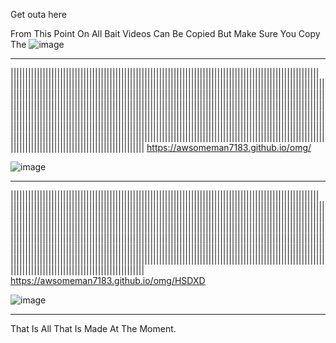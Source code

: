 Get outa here

From This Point On All Bait Videos Can Be Copied But Make Sure You Copy The ![image](https://github.com/AwsomeMan7183/omg/assets/146497477/53cf7d5c-f71e-472e-a328-937bd806e4cd)

---------------------------------------------------------------------------------------------------------------------------------------------------------------------------------------------------------------------------------

||​||||​||||​||||​||||​||||​||||​||||​||||​||||​||||​||||​||||​||||​||||​||||​||||​||||​||||​||||​||||​||||​||||​||||​||||​||||​||||​||||​||||​||||​||||​||||​||||​||||​||||​||||​||||​||||​||||​||||​||||​||||​||||​||||​||||​||||​||||​||||​||||​||||​||||​||||​||||​||||​||||​||||​||||​||||​||||​||||​||||​||||​||||​||||​||||​||||​||||​||||​||||​||||​||||​||||​||||​||||​||||​||||​||||​||||​||||​||||​||||​||||​||||​||||​||||​||||​||||​||||​||||​||||​||||​||||​||||​||||​||||​||||​||||​||||​||||​||||​||||​||||​||||​||||​||||​||||​||||​||||​||||​||||​||||​||||​||||​||||​||||​||||​||||​||||​||||​||||​||||​||||​||||​||||​||||​||||​||||​||||​||||​||||​||||​||||​||||​||||​||||​||||​||||​||||​||||​||||​||||​||||​||||​||||​||||​||||​||||​||||​||||​||||​||||​||||​||||​||||​||||​||||​||||​||||​||||​||||​||||​||||​||||​||||​||||​||||​||||​||||​||||​||||​||||​||||​||||​||||​||||​||||​||||​||||​||||​||||​||||​||||​||||​||||​||||​||||​||||​||||​||||​||||​||||​||||​||||​||||​||||​||||​||||​||||​||||​||||​|| https://awsomeman7183.github.io/omg/

![image](https://github.com/AwsomeMan7183/omg/assets/146497477/71c45c31-44cf-4623-8d82-73d6ea98a706)

---------------------------------------------------------------------------------------------------------------------------------------------------------------------------------------------------------------------------------

||​||||​||||​||||​||||​||||​||||​||||​||||​||||​||||​||||​||||​||||​||||​||||​||||​||||​||||​||||​||||​||||​||||​||||​||||​||||​||||​||||​||||​||||​||||​||||​||||​||||​||||​||||​||||​||||​||||​||||​||||​||||​||||​||||​||||​||||​||||​||||​||||​||||​||||​||||​||||​||||​||||​||||​||||​||||​||||​||||​||||​||||​||||​||||​||||​||||​||||​||||​||||​||||​||||​||||​||||​||||​||||​||||​||||​||||​||||​||||​||||​||||​||||​||||​||||​||||​||||​||||​||||​||||​||||​||||​||||​||||​||||​||||​||||​||||​||||​||||​||||​||||​||||​||||​||||​||||​||||​||||​||||​||||​||||​||||​||||​||||​||||​||||​||||​||||​||||​||||​||||​||||​||||​||||​||||​||||​||||​||||​||||​||||​||||​||||​||||​||||​||||​||||​||||​||||​||||​||||​||||​||||​||||​||||​||||​||||​||||​||||​||||​||||​||||​||||​||||​||||​||||​||||​||||​||||​||||​||||​||||​||||​||||​||||​||||​||||​||||​||||​||||​||||​||||​||||​||||​||||​||||​||||​||||​||||​||||​||||​||||​||||​||||​||||​||||​||||​||||​||||​||||​||||​||||​||||​||||​||||​||||​||||​||||​||||​||||​||||​|| https://awsomeman7183.github.io/omg/HSDXD

![image](https://github.com/AwsomeMan7183/omg/assets/146497477/fed8eef5-7516-4f0b-8b1f-a322aebf982c)

---------------------------------------------------------------------------------------------------------------------------------------------------------------------------------------------------------------------------------

That Is All That Is Made At The Moment.
